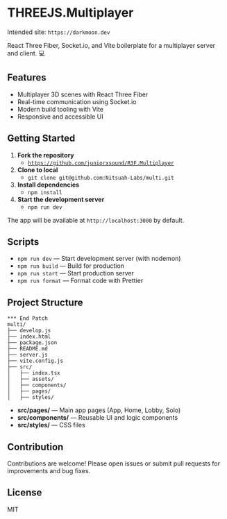 
# THREEJS.Multiplayer

Intended site: `https://darkmoon.dev`

React Three Fiber, Socket.io, and Vite boilerplate for a multiplayer server and client. 💻


## Features

- Multiplayer 3D scenes with React Three Fiber
- Real-time communication using Socket.io
- Modern build tooling with Vite
- Responsive and accessible UI

## Getting Started



1. **Fork the repository**
	- [`https://github.com/juniorxsound/R3F.Multiplayer`](https://github.com/juniorxsound/R3F.Multiplayer)
2. **Clone to local**
	- `git clone git@github.com:Nitsuah-Labs/multi.git`
3. **Install dependencies**
	- `npm install`
4. **Start the development server**
	- `npm run dev`

The app will be available at `http://localhost:3000` by default.

## Scripts

- `npm run dev` — Start development server (with nodemon)
- `npm run build` — Build for production
- `npm run start` — Start production server
- `npm run format` — Format code with Prettier

## Project Structure

```text
*** End Patch
multi/
├── develop.js
├── index.html
├── package.json
├── README.md
├── server.js
├── vite.config.js
├── src/
│   ├── index.tsx
│   ├── assets/
│   ├── components/
│   ├── pages/
│   ├── styles/
```

- **src/pages/** — Main app pages (App, Home, Lobby, Solo)
- **src/components/** — Reusable UI and logic components
- **src/styles/** — CSS files

## Contribution

Contributions are welcome! Please open issues or submit pull requests for improvements and bug fixes.

## License

MIT

